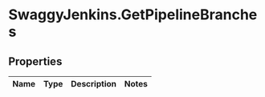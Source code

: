 # SwaggyJenkins.GetPipelineBranches

## Properties
Name | Type | Description | Notes
------------ | ------------- | ------------- | -------------


